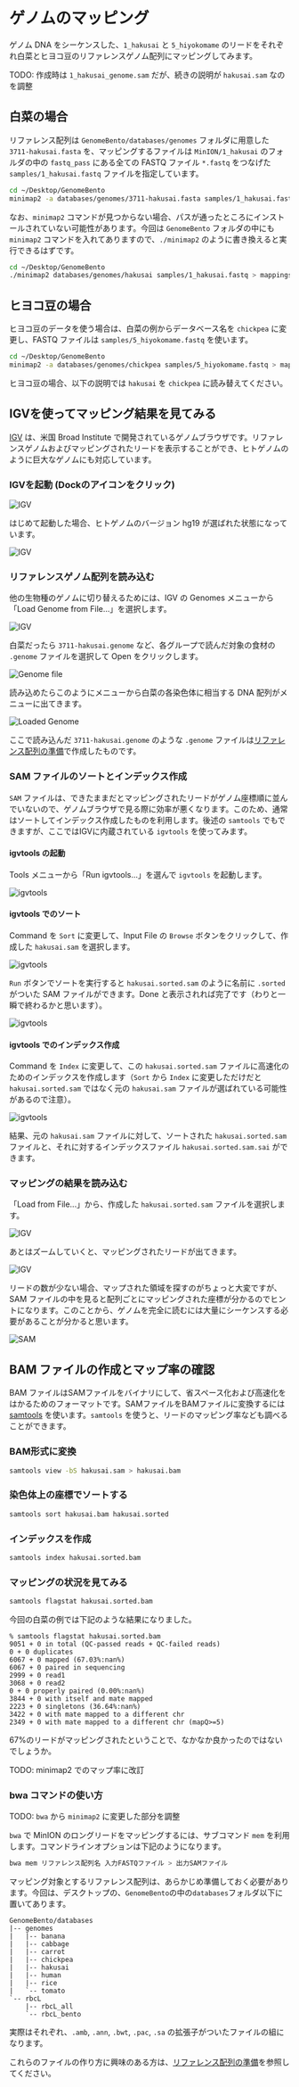 # ゲノムのマッピング

ゲノム DNA をシーケンスした、`1_hakusai` と `5_hiyokomame` のリードをそれぞれ白菜とヒヨコ豆のリファレンスゲノム配列にマッピングしてみます。

TODO: 作成時は `1_hakusai_genome.sam` だが、続きの説明が `hakusai.sam` なのを調整

## 白菜の場合

リファレンス配列は `GenomeBento/databases/genomes` フォルダに用意した `3711-hakusai.fasta` を、マッピングするファイルは `MinION/1_hakusai` のフォルダの中の `fastq_pass` にある全ての FASTQ ファイル `*.fastq` をつなげた `samples/1_hakusai.fastq` ファイルを指定しています。

```sh
cd ~/Desktop/GenomeBento
minimap2 -a databases/genomes/3711-hakusai.fasta samples/1_hakusai.fastq > mappings/1_hakusai_genome.sam
```

なお、`minimap2` コマンドが見つからない場合、パスが通ったところにインストールされていない可能性があります。今回は `GenomeBento` フォルダの中にも `minimap2` コマンドを入れてありますので、`./minimap2` のように書き換えると実行できるはずです。

```sh
cd ~/Desktop/GenomeBento
./minimap2 databases/genomes/hakusai samples/1_hakusai.fastq > mappings/1_hakusai_genome.sam
```

## ヒヨコ豆の場合

ヒヨコ豆のデータを使う場合は、白菜の例からデータベース名を `chickpea` に変更し、FASTQ ファイルは `samples/5_hiyokomame.fastq` を使います。

```sh
cd ~/Desktop/GenomeBento
minimap2 -a databases/genomes/chickpea samples/5_hiyokomame.fastq > mapping/5_chickpea_genome.sam
```

ヒヨコ豆の場合、以下の説明では `hakusai` を `chickpea` に読み替えてください。

## IGVを使ってマッピング結果を見てみる

[IGV](http://software.broadinstitute.org/software/igv/) は、米国 Broad Institute で開発されているゲノムブラウザです。リファレンスゲノムおよびマッピングされたリードを表示することができ、ヒトゲノムのように巨大なゲノムにも対応しています。

### IGVを起動 (Dockのアイコンをクリック)

![IGV](images/IGV-icon.png)

はじめて起動した場合、ヒトゲノムのバージョン hg19 が選ばれた状態になっています。

![IGV](images/IGV-initial.png)

### リファレンスゲノム配列を読み込む

他の生物種のゲノムに切り替えるためには、IGV の Genomes メニューから「Load Genome from File...」を選択します。

![IGV](images/IGV-load-genome.png)

白菜だったら `3711-hakusai.genome` など、各グループで読んだ対象の食材の `.genome` ファイルを選択して Open をクリックします。

![Genome file](images/IGV-load-genome-file.png)

読み込めたらこのようにメニューから白菜の各染色体に相当する DNA 配列がメニューに出てきます。

![Loaded Genome](images/IGV-genome-hakusai.png)

ここで読み込んだ `3711-hakusai.genome` のような `.genome` ファイルは[リファレンス配列の準備](Genome_preparation.md)で作成したものです。

### SAM ファイルのソートとインデックス作成

`SAM` ファイルは、できたままだとマッピングされたリードがゲノム座標順に並んでいないので、ゲノムブラウザで見る際に効率が悪くなります。このため、通常はソートしてインデックス作成したものを利用します。後述の `samtools` でもできますが、ここではIGVに内蔵されている `igvtools` を使ってみます。

#### igvtools の起動

Tools メニューから「Run igvtools...」を選んで `igvtools` を起動します。

![igvtools](images/IGV-igvtools.png)

#### igvtools でのソート

Command を `Sort` に変更して、Input File の `Browse` ボタンをクリックして、作成した `hakusai.sam` を選択します。

![igvtools](images/IGV-igvtools-load.png)

`Run` ボタンでソートを実行すると `hakusai.sorted.sam` のように名前に `.sorted` がついた SAM ファイルができます。Done と表示されれば完了です（わりと一瞬で終わるかと思います）。

![igvtools](images/IGV-igvtools-sort.png)

#### igvtools でのインデックス作成

Command を `Index` に変更して、この `hakusai.sorted.sam` ファイルに高速化のためのインデックスを作成します（`Sort` から `Index` に変更しただけだと `hakusai.sorted.sam` ではなく元の `hakusai.sam` ファイルが選ばれている可能性があるので注意）。

![igvtools](images/IGV-igvtools-index.png)

結果、元の `hakusai.sam` ファイルに対して、ソートされた `hakusai.sorted.sam` ファイルと、それに対するインデックスファイル `hakusai.sorted.sam.sai` ができます。

### マッピングの結果を読み込む

「Load from File...」から、作成した `hakusai.sorted.sam` ファイルを選択します。

![IGV](images/IGV-load-sam.png)

あとはズームしていくと、マッピングされたリードが出てきます。

![IGV](images/IGV-result.png)

リードの数が少ない場合、マップされた領域を探すのがちょっと大変ですが、SAM ファイルの中を見ると配列ごとにマッピングされた座標が分かるのでヒントになります。このことから、ゲノムを完全に読むには大量にシーケンスする必要があることが分かると思います。

![SAM](images/IGV-sorted-sam.png)

## BAM ファイルの作成とマップ率の確認

BAM ファイルはSAMファイルをバイナリにして、省スペース化および高速化をはかるためのフォーマットです。SAMファイルをBAMファイルに変換するには [samtools](http://samtools.sourceforge.net/) を使います。`samtools` を使うと、リードのマッピング率なども調べることができます。

### BAM形式に変換

```sh
samtools view -bS hakusai.sam > hakusai.bam
```

### 染色体上の座標でソートする

```sh
samtools sort hakusai.bam hakusai.sorted
```
### インデックスを作成

```sh
samtools index hakusai.sorted.bam
```

### マッピングの状況を見てみる

```sh
samtools flagstat hakusai.sorted.bam
```

今回の白菜の例では下記のような結果になりました。

```
% samtools flagstat hakusai.sorted.bam
9051 + 0 in total (QC-passed reads + QC-failed reads)
0 + 0 duplicates
6067 + 0 mapped (67.03%:nan%)
6067 + 0 paired in sequencing
2999 + 0 read1
3068 + 0 read2
0 + 0 properly paired (0.00%:nan%)
3844 + 0 with itself and mate mapped
2223 + 0 singletons (36.64%:nan%)
3422 + 0 with mate mapped to a different chr
2349 + 0 with mate mapped to a different chr (mapQ>=5)
```

67%のリードがマッピングされたということで、なかなか良かったのではないでしょうか。

TODO: minimap2 でのマップ率に改訂

### bwa コマンドの使い方

TODO: `bwa` から `minimap2` に変更した部分を調整

`bwa` で MinION のロングリードをマッピングするには、サブコマンド `mem` を利用します。コマンドラインオプションは下記のようになります。

```sh
bwa mem リファレンス配列名 入力FASTQファイル > 出力SAMファイル
```

マッピング対象とするリファレンス配列は、あらかじめ準備しておく必要があります。今回は、デスクトップの、`GenomeBento`の中の`databases`フォルダ以下に置いてあります。

```
GenomeBento/databases
|-- genomes
|   |-- banana
|   |-- cabbage
|   |-- carrot
|   |-- chickpea
|   |-- hakusai
|   |-- human
|   |-- rice
|   `-- tomato
`-- rbcL
    |-- rbcL_all
    `-- rbcL_bento
```

実際はそれぞれ、`.amb`, `.ann`, `.bwt`, `.pac`, `.sa` の拡張子がついたファイルの組になります。

これらのファイルの作り方に興味のある方は、[リファレンス配列の準備](Genome_preparation.md)を参照してください。
